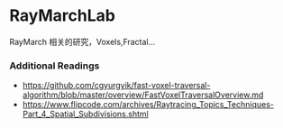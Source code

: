 # RayMarchLab

RayMarch 相关的研究，Voxels,Fractal...


### Additional Readings


* https://github.com/cgyurgyik/fast-voxel-traversal-algorithm/blob/master/overview/FastVoxelTraversalOverview.md
* https://www.flipcode.com/archives/Raytracing_Topics_Techniques-Part_4_Spatial_Subdivisions.shtml
